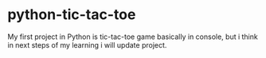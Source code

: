 # python-tic-tac-toe
My first project in Python is tic-tac-toe game basically in console, but i think in next steps of my learning i will update project.
